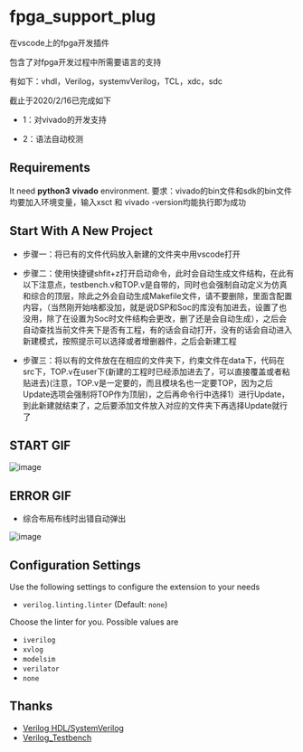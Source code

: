 <!--
 * #Author       : sterben(Duan)
 * #LastAuthor   : sterben(Duan)
 * #Date         : 2020-02-15 12:14:01
 * #lastTime     : 2020-02-15 22:24:38
 * #FilePath     : \README.md
 * #Description  : 
 -->

# fpga_support_plug

在vscode上的fpga开发插件

包含了对fpga开发过程中所需要语言的支持

有如下：vhdl，Verilog，systemvVerilog，TCL，xdc，sdc

截止于2020/2/16已完成如下

* 1：对vivado的开发支持

* 2：语法自动校测

## Requirements

It need **python3** **vivado** environment.
要求：vivado的bin文件和sdk的bin文件均要加入环境变量，输入xsct 和 vivado -version均能执行即为成功

## Start With A New Project

* 步骤一：将已有的文件代码放入新建的文件夹中用vscode打开

* 步骤二：使用快捷键shfit+z打开启动命令，此时会自动生成文件结构，在此有以下注意点，testbench.v和TOP.v是自带的，同时也会强制自动定义为仿真和综合的顶层，除此之外会自动生成Makefile文件，请不要删除，里面含配置内容，（当然刚开始啥都没加，就是说DSP和Soc的库没有加进去，设置了也没用，除了在设置为Soc时文件结构会更改，删了还是会自动生成），之后会自动查找当前文件夹下是否有工程，有的话会自动打开，没有的话会自动进入新建模式，按照提示可以选择或者增删器件，之后会新建工程

* 步骤三：将以有的文件放在在相应的文件夹下，约束文件在data下，代码在src下，TOP.v在user下(新建的工程时已经添加进去了，可以直接覆盖或者粘贴进去)(注意，TOP.v是一定要的，而且模块名也一定要TOP，因为之后Update选项会强制将TOP作为顶层)，之后再命令行中选择1）进行Update，到此新建就结束了，之后要添加文件放入对应的文件夹下再选择Update就行了

## START GIF

![image](https://github.com/Bestduan/fpga_support_plug/blob/master/images/note/start.gif)

## ERROR GIF

* 综合布局布线时出错自动弹出

![image](https://github.com/Bestduan/fpga_support_plug/blob/master/images/note/error.gif)

## Configuration Settings

Use the following settings to configure the extension to your needs

* `verilog.linting.linter` (Default: `none`)

Choose the linter for you. Possible values are

* `iverilog`
* `xvlog`
* `modelsim`
* `verilator`
* `none`

## Thanks

* [Verilog HDL/SystemVerilog](https://github.com/mshr-h/vscode-verilog-hdl-support)
* [Verilog_Testbench](https://github.com/truecrab/VSCode_Extension_Verilog)
